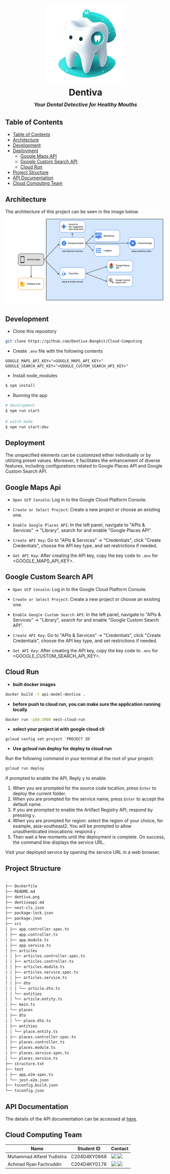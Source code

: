 <h1 align="center">
  <br>
    <img src="assets/dentiva.png" alt="Dentiva" width="250">
  <br>
    Dentiva
  <br>
    <small style="font-size: 16px"><em>Your Dental Detective for Healthy Mouths</em></small>
</h1>

## Table of Contents

- [Table of Contents](#table-of-contents)
- [Architecture](#architecture)
- [Development](#development)
- [Deployment](#deployment)
  - [Google Maps API](#google-maps-api)
  - [Google Custom Search API](#google-custom-search-api)
  - [Cloud Run](#cloud-run)
- [Project Structure](#project-structure)
- [API Documentation](#api-documentation)
- [Cloud Computing Team](#cloud-computing-team)

## Architecture

The architecture of this project can be seen in the image below.
![Architecture](assets/architecture.png)

## Development

- Clone this repository

```bash
git clone https://github.com/Dentiva-Bangkit/Cloud-Computing
```

- Create `.env` file with the following contents

```dotenv
GOOGLE_MAPS_API_KEY="<GOOGLE_MAPS_API_KEY>"
GOOGLE_SEARCH_API_KEY="<GOOGLE_CUSTOM_SEARCH_API_KEY>"
```

- Install node_modules

```bash
$ npm install
```

- Running the app

```bash
# development
$ npm run start

# watch mode
$ npm run start:dev
```

## Deployment

The unspecified elements can be customized either individually or by utilizing preset values. Moreover, it facilitates the enhancement of diverse features, including configurations related to Google Places API and Google Custom Search API.

## Google Maps Api

- `Open GCP Console`: Log in to the Google Cloud Platform Console.

- `Create or Select Project`: Create a new project or choose an existing one.

- `Enable Google Places API`: In the left panel, navigate to "APIs & Services" -> "Library", search for and enable "Google Places API".

- `Create API Key`: Go to "APIs & Services" -> "Credentials", click "Create Credentials", choose the API key type, and set restrictions if needed.

- `Get API Key`: After creating the API key, copy the key code to `.env` for <GOOGLE_MAPS_API_KEY>.

## Google Custom Search API

- `Open GCP Console`: Log in to the Google Cloud Platform Console.

- `Create or Select Project`: Create a new project or choose an existing one.

- `Enable Google Custom Search API`: In the left panel, navigate to "APIs & Services" -> "Library", search for and enable "Google Custom Search API".

- `Create API Key`: Go to "APIs & Services" -> "Credentials", click "Create Credentials", choose the API key type, and set restrictions if needed.

- `Get API Key`: After creating the API key, copy the key code to `.env` for <GOOGLE_CUSTOM_SEARCH_API_KEY>.

## Cloud Run

- **built docker images**

```bash
docker build -t api-model-dentiva .
```

- **before push to cloud run, you can make sure the application running locally**

```bash
docker run -p80:3000 nest-cloud-run
```

- **select your project id with google cloud cli**

```
gcloud config set project `PROJECT ID`
```

- **Use gcloud run deploy for deploy to cloud run**

Run the following command in your terminal at the root of your project:

```bash
gcloud run deploy
```

If prompted to enable the API, Reply y to enable.

1. When you are prompted for the source code location, press `Enter` to deploy the current folder.
2. When you are prompted for the service name, press `Enter` to accept the default name.
3. If you are prompted to enable the Artifact Registry API, respond by pressing `y`.
4. When you are prompted for region: select the region of your choice, for example, asia-southeast2.
   You will be prompted to allow unauthenticated invocations: respond `y` .
5. Then wait a few moments until the deployment is complete. On success, the command line displays the service URL.

Visit your deployed service by opening the service URL in a web browser.

## Project Structure

```bash
.
├── Dockerfile
├── README.md
├── dentiva.png
├── dentivaapi.md
├── nest-cli.json
├── package-lock.json
├── package.json
├── src
│ ├── app.controller.spec.ts
│ ├── app.controller.ts
│ ├── app.module.ts
│ ├── app.service.ts
│ ├── articles
│ │ ├── articles.controller.spec.ts
│ │ ├── articles.controller.ts
│ │ ├── articles.module.ts
│ │ ├── articles.service.spec.ts
│ │ ├── articles.service.ts
│ │ ├── dto
│ │ │ └── article.dto.ts
│ │ └── entities
│ │ └── article.entity.ts
│ ├── main.ts
│ └── places
│ ├── dto
│ │ └── place.dto.ts
│ ├── entities
│ │ └── place.entity.ts
│ ├── places.controller.spec.ts
│ ├── places.controller.ts
│ ├── places.module.ts
│ ├── places.service.spec.ts
│ └── places.service.ts
├── structure.txt
├── test
│ ├── app.e2e-spec.ts
│ └── jest-e2e.json
├── tsconfig.build.json
└── tsconfig.json
```

## API Documentation

The details of the API documentation can be accessed at [here](https://api-dentiva.web.app/apiDocs).

## Cloud Computing Team

| Name                       | Student ID   | Contact                                                                                                                                                                                                                                                                                                               |
| -------------------------- | ------------ | --------------------------------------------------------------------------------------------------------------------------------------------------------------------------------------------------------------------------------------------------------------------------------------------------------------------- |
| Muhammad Alfarel Yudistira | C204D4KY0668 | <a href="https://www.linkedin.com/in/muhammad-alfarel-yudistira/"><img src="https://img.shields.io/badge/LinkedIn-0077B5?style=flat&logo=linkedin&logoColor=white" /></a> <a href="https://github.com/Farelis30/"><img src="https://img.shields.io/badge/GitHub-100000?style=flat&logo=github&logoColor=white" /></a> |
| Achmad Ryan Fachruddin     | C204D4KY0176 | <a href="https://www.linkedin.com/in/achmad-ryan-f-313baa30a"><img src="https://img.shields.io/badge/LinkedIn-0077B5?style=flat&logo=linkedin&logoColor=white" /></a> <a href="https://github.com/ach-yan"><img src="https://img.shields.io/badge/GitHub-100000?style=flat&logo=github&logoColor=white" /></a>        |
